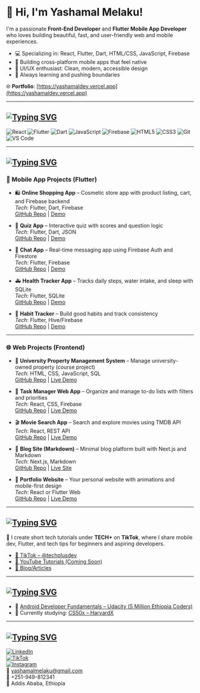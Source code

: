 # 👋 Hi, I'm Yashamal Melaku!

I'm a passionate **Front-End Developer** and **Flutter Mobile App Developer** who loves building beautiful, fast, and user-friendly web and mobile experiences.

- 💻 Specializing in: React, Flutter, Dart, HTML/CSS, JavaScript, Firebase  
- 📱 Building cross-platform mobile apps that feel native  
- 🎨 UI/UX enthusiast: Clean, modern, accessible design  
- 🚀 Always learning and pushing boundaries  

🌐 **Portfolio**: [https://yashamaldev.vercel.app](https://yashamaldev.vercel.app)

---

## <a href="https://git.io/typing-svg"><img src="https://readme-typing-svg.herokuapp.com?font=Fira+Code&weight=500&size=25&pause=1000&color=F78A13&width=435&lines=%F0%9F%9B%A0%EF%B8%8F+Tech+Stack" alt="Typing SVG" /></a>

![React](https://img.shields.io/badge/-React-61DAFB?logo=react&logoColor=white&style=flat)
![Flutter](https://img.shields.io/badge/-Flutter-02569B?logo=flutter&logoColor=white&style=flat)
![Dart](https://img.shields.io/badge/-Dart-0175C2?logo=dart&logoColor=white&style=flat)
![JavaScript](https://img.shields.io/badge/-JavaScript-F7DF1E?logo=javascript&logoColor=black&style=flat)
![Firebase](https://img.shields.io/badge/-Firebase-FFCA28?logo=firebase&logoColor=black&style=flat)
![HTML5](https://img.shields.io/badge/-HTML5-E34F26?logo=html5&logoColor=white&style=flat)
![CSS3](https://img.shields.io/badge/-CSS3-1572B6?logo=css3&logoColor=white&style=flat)
![Git](https://img.shields.io/badge/-Git-F05032?logo=git&logoColor=white&style=flat)
![VS Code](https://img.shields.io/badge/-VSCode-007ACC?logo=visual-studio-code&logoColor=white&style=flat)

---

## <a href="https://git.io/typing-svg"><img src="https://readme-typing-svg.herokuapp.com?font=Fira+Code&weight=500&size=25&pause=1000&color=F78A13&width=435&lines=%F0%9F%9A%80+Projects" alt="Typing SVG" /></a>

### 📱 Mobile App Projects (Flutter)

- 🛍️ **Online Shopping App** – Cosmetic store app with product listing, cart, and Firebase backend  
  _Tech_: Flutter, Dart, Firebase  
  [GitHub Repo](#) | [Demo](#)

- 📖 **Quiz App** – Interactive quiz with scores and question logic  
  _Tech_: Flutter, Dart, JSON  
  [GitHub Repo](#) | [Demo](#)

- 💬 **Chat App** – Real-time messaging app using Firebase Auth and Firestore  
  _Tech_: Flutter, Firebase  
  [GitHub Repo](#) | [Demo](#)

- 🚑 **Health Tracker App** – Tracks daily steps, water intake, and sleep with SQLite  
  _Tech_: Flutter, SQLite  
  [GitHub Repo](#) | [Demo](#)

- 🎯 **Habit Tracker** – Build good habits and track consistency  
  _Tech_: Flutter, Hive/Firebase  
  [GitHub Repo](#) | [Demo](#)

---

### 🌐 Web Projects (Frontend)

- 🏫 **University Property Management System** – Manage university-owned property (course project)  
  _Tech_: HTML, CSS, JavaScript, SQL  
  [GitHub Repo](#) | [Live Demo](#)

- 🧾 **Task Manager Web App** – Organize and manage to-do lists with filters and priorities  
  _Tech_: React, CSS, Firebase  
  [GitHub Repo](#) | [Live Demo](#)

- 🎬 **Movie Search App** – Search and explore movies using TMDB API  
  _Tech_: React, REST API  
  [GitHub Repo](#) | [Live Demo](#)

- 📝 **Blog Site (Markdown)** – Minimal blog platform built with Next.js and Markdown  
  _Tech_: Next.js, Markdown  
  [GitHub Repo](#) | [Live Site](#)

- 🎨 **Portfolio Website** – Your personal website with animations and mobile-first design  
  _Tech_: React or Flutter Web  
  [GitHub Repo](#) | [Live Demo](https://yashamaldev.vercel.app)

---

## <a href="https://git.io/typing-svg"><img src="https://readme-typing-svg.herokuapp.com?font=Fira+Code&weight=500&size=25&pause=1000&color=F78A13&width=435&lines=%F0%9F%93%BA+Content+%2F+Tutorials" alt="Typing SVG" /></a>

🎥 I create short tech tutorials under **TECH+** on **TikTok**, where I share mobile dev, Flutter, and tech tips for beginners and aspiring developers.

- [📱 TikTok – @techplusdev](https://www.tiktok.com/@techplusdev)
- [🎥 YouTube Tutorials (Coming Soon)](#)
- [📘 Blog/Articles](https://yashamaldev.vercel.app/blog)

---

## <a href="https://git.io/typing-svg"><img src="https://readme-typing-svg.herokuapp.com?font=Fira+Code&weight=500&size=25&pause=1000&color=F78A13&width=435&lines=%F0%9F%93%9C+Certifications" alt="Typing SVG" /></a>

- 📱 [Android Developer Fundamentals – Udacity (5 Million Ethiopia Coders)](https://www.udacity.com/certificate/e/81331b90-eb40-11ef-a8cb-3374870ef1d7)
- 📘 Currently studying: [CS50x – HarvardX](https://cs50.harvard.edu/x/)

---

## <a href="https://git.io/typing-svg"><img src="https://readme-typing-svg.herokuapp.com?font=Fira+Code&weight=500&size=25&pause=1000&color=F78A13&width=435&lines=%F0%9F%93%AC+Connect+with+Me" alt="Typing SVG" /></a>

[![LinkedIn](https://img.shields.io/badge/-LinkedIn-0077B5?logo=linkedin&logoColor=white&style=flat)](https://www.linkedin.com/in/yashamal-melaku)  
[![TikTok](https://img.shields.io/badge/-TikTok-000000?logo=tiktok&logoColor=white&style=flat)](https://www.tiktok.com/@techplusdev)  
[![Instagram](https://img.shields.io/badge/-Instagram-E4405F?logo=instagram&logoColor=white&style=flat)](https://www.instagram.com/techplusdev/)  
📧 yashamalmelaku@gmail.com  
📱 +251-949-812341  
📍 Addis Ababa, Ethiopia  
